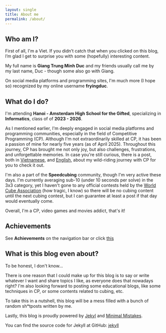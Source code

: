 ```yaml
---
layout: single
title: About me
permalink: /about/
---
```


## Who am I?

First of all, I'm a Viet. If you didn’t catch that when you clicked on this blog, I’m glad I get to surprise you with some (hopefully) interesting content.

My full name is **Giang Trung Minh Duc** and my friends usually call me by my last name, Duc - though some also go with Giang.

On social media platforms and programming sites, I'm much more (I hope so) recognized by my online username **fryingduc**. 

## What do I do? 

I'm attending **Hanoi - Amsterdam High School for the Gifted**, specializing in **Informatics**, class of of **2023 - 2026**.

As I mentioned earlier, I'm deeply engaged in social media platforms and programming communities, especially in the field of Competitive Programming (CP). Although I'm not extraordinarily skilled at CP, it has been a passion of mine for nearly five years (as of April 2025). Throughout this journey, CP has brought me not only joy, but also challenges, frustrations, and unforgettable memories. In case you're still curious, there is a post, both in [Vietnamese](abc), and [English](abc), about my wild-riding journey with CP for you to check it out. 

I'm also a part of the **Speedcubing** community, though I'm very active these days. I'm currently averaging sub-10 (under 10 seconds per solve) in the 3x3 category, yet I haven't gone to any official contests held by the [World Cube Association](https://www.worldcubeassociation.org/) (how tragic, I know) so there will be no cubing content until the next cubing contest, but I can guarantee at least a post if that day would eventually come.

Overall, I'm a CP, video games and movies addict, that's it!

## Achievements 

See **Achievements** on the navigation bar or click [this](/achievements/)

## What is this blog even about?

To be honest, I don't know...

There is one reason that I could make up for this blog is to say or write whatever I want and share topics I like, as everyone does that nowadays right? I'm also looking forward to posting some educational blogs, like some techniques in CP, or some contents related to cubing, etc. 

To take this in a nutshell, this blog will be a mess filled with a bunch of random sh*tposts written by me. 



Lastly, this blog is proudly powered by [Jekyl](https://jekyllrb.com/) and [Minimal Mistakes](https://mmistakes.github.io/minimal-mistakes/).

You can find the source code for Jekyll at GitHub:
[jekyll](https://github.com/jekyll/jekyll)